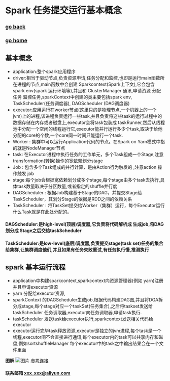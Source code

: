 # Spark 任务提交运行基本概念
### [go back](/spark.md)      
### [go home](../README.md)     
## 基本概念

+ application:整个spark应用程序
+ driver:相当于驱动节点,负责资源申请,任务分配和监控,也即是运行main函数所在进程的节点,main函数中会创建 Sparkcontext(Spark上下文),它会包含spark env(spark 运行环境等),并且和 ClusterManager 通讯,申请资源 分配任务 监控任务,sparkContext中创建的类主要包括spark env, TaskScheduler(任务调度器), DAGScheduler (DAG调度器)
+ executor:应用运行在worker节点(这里只的是物理节点,一个机器上的一个jvm)上的进程,该进程负责运行一些task,并且负责将这些task的运行过程中的数据存储在内存或者磁盘上,executor会将task包装成 taskRunner,然后从线程池中分配一个空闲的线程运行它,executor能并行运行多少个task,取决于给他分配的core的个数,一个core同一时间只能运行一个task.
+ Worker : 集群中可以运行Application代码的节点。在Spark on Yarn模式中指的就是NodeManager节点
+ task: 在Executor进程中执行任务的工作单元，多个Task组成一个Stage,注意transformation(转换)操作的宽依赖划分stage
+ Job : 包含多个Task组成的并行计算，是由Action行为触发的 ,注意action 操作触发 job
+ stage:每个job会根据宽依赖划分成多个stage,每个stage由多个task去执行,具体task数量取决于分区数量,或者指定的shuffle并行度
+ DAGScheduler : 根据Job构建基于Stage的DAG，并提交Stage给TaskScheduler，其划分Stage的依据是RDD之间的依赖关系
+ TaskScheduler : 将TaskSet提交给Worker（集群）运行，每个Executor运行什么Task就是在此处分配的。

#### DAGScheduler:是high-level(顶层)调度器,它负责将代码解析成 生成job,将DAG划分成 Stage之后交给taskScheduler
#### TaskScheduler:是low-level(底层)调度器,负责提交stage(task set)任务的集合给集群,让集群调度他们,并且如果有任务失败重试,有任务执行慢,推测执行

## spark 基本运行流程
+ application中构建sparkcontext,sparkcontext向资源管理器(例如 yarn)注册并且申请executor资源
+ yarn 分配给executor资源,
+ sparkContext 的DAGScheduler生成job,根据代码构建DAG图,并且将DGA拆分成stage,每个stage对应一个taskSet(任务集合),之后将taskset发送给taskScheduler 任务调取器,executor向任务调取器,申请task执行.
+ taskScheduler 发送task给executor执行,sparkcontext发送相关代码给executor
+ executor运行完毕task释放资源,executor是独立的jvm进程,每个task是一个线程,executor间不会直接进行通讯,每个executor内的task可以共享内存和磁盘,例如sortshuffleManager 每个executor中的task之中输出结果会在一个文件里面

**图解**
![图片](/static/img/up-592c83053a0de10844974db433d34c2aa80.png)
[参考连接](https://www.cnblogs.com/frankdeng/p/9301485.html)

#### 联系邮箱 xxx_xxx@aliyun.com
